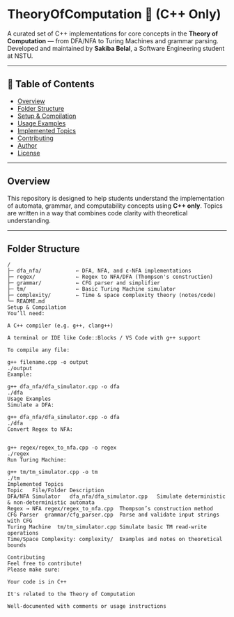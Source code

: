 # TheoryOfComputation 📘 (C++ Only)

A curated set of C++ implementations for core concepts in the **Theory of Computation** — from DFA/NFA to Turing Machines and grammar parsing.  
Developed and maintained by **Sakiba Belal**, a Software Engineering student at NSTU.

---

## 🧭 Table of Contents

- [Overview](#overview)  
- [Folder Structure](#folder-structure)  
- [Setup & Compilation](#setup--compilation)  
- [Usage Examples](#usage-examples)  
- [Implemented Topics](#implemented-topics)  
- [Contributing](#contributing)  
- [Author](#author)  
- [License](#license)  

---

## Overview

This repository is designed to help students understand the implementation of automata, grammar, and computability concepts using **C++ only**. Topics are written in a way that combines code clarity with theoretical understanding.

---

## Folder Structure

```text
/
├─ dfa_nfa/           ← DFA, NFA, and ε-NFA implementations
├─ regex/             ← Regex to NFA/DFA (Thompson's construction)
├─ grammar/           ← CFG parser and simplifier
├─ tm/                ← Basic Turing Machine simulator
├─ complexity/        ← Time & space complexity theory (notes/code)
└─ README.md
Setup & Compilation
You’ll need:

A C++ compiler (e.g. g++, clang++)

A terminal or IDE like Code::Blocks / VS Code with g++ support

To compile any file:

g++ filename.cpp -o output
./output
Example:

g++ dfa_nfa/dfa_simulator.cpp -o dfa
./dfa
Usage Examples
Simulate a DFA:

g++ dfa_nfa/dfa_simulator.cpp -o dfa
./dfa
Convert Regex to NFA:


g++ regex/regex_to_nfa.cpp -o regex
./regex
Run Turing Machine:

g++ tm/tm_simulator.cpp -o tm
./tm
Implemented Topics
Topic	File/Folder	Description
DFA/NFA Simulator	dfa_nfa/dfa_simulator.cpp	Simulate deterministic & non-deterministic automata
Regex → NFA	regex/regex_to_nfa.cpp	Thompson’s construction method
CFG Parser	grammar/cfg_parser.cpp	Parse and validate input strings with CFG
Turing Machine	tm/tm_simulator.cpp	Simulate basic TM read-write operations
Time/Space Complexity: complexity/	Examples and notes on theoretical bounds

Contributing
Feel free to contribute!
Please make sure:

Your code is in C++

It's related to the Theory of Computation

Well-documented with comments or usage instructions
